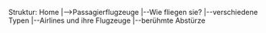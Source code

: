 Struktur:
Home
  |-->Passagierflugzeuge
    |--Wie fliegen sie?
    |--verschiedene Typen
    |--Airlines und ihre Flugzeuge
    |--berühmte Abstürze
    

